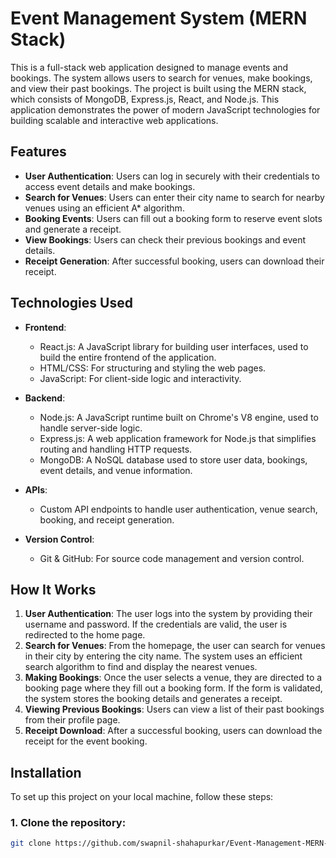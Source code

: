 # Event Management System (MERN Stack)

This is a full-stack web application designed to manage events and bookings. The system allows users to search for venues, make bookings, and view their past bookings. The project is built using the MERN stack, which consists of MongoDB, Express.js, React, and Node.js. This application demonstrates the power of modern JavaScript technologies for building scalable and interactive web applications.

## Features

- **User Authentication**: Users can log in securely with their credentials to access event details and make bookings.
- **Search for Venues**: Users can enter their city name to search for nearby venues using an efficient A* algorithm.
- **Booking Events**: Users can fill out a booking form to reserve event slots and generate a receipt.
- **View Bookings**: Users can check their previous bookings and event details.
- **Receipt Generation**: After successful booking, users can download their receipt.

## Technologies Used

- **Frontend**: 
  - React.js: A JavaScript library for building user interfaces, used to build the entire frontend of the application.
  - HTML/CSS: For structuring and styling the web pages.
  - JavaScript: For client-side logic and interactivity.

- **Backend**:
  - Node.js: A JavaScript runtime built on Chrome's V8 engine, used to handle server-side logic.
  - Express.js: A web application framework for Node.js that simplifies routing and handling HTTP requests.
  - MongoDB: A NoSQL database used to store user data, bookings, event details, and venue information.

- **APIs**:
  - Custom API endpoints to handle user authentication, venue search, booking, and receipt generation.



- **Version Control**:
  - Git & GitHub: For source code management and version control.

## How It Works

1. **User Authentication**: The user logs into the system by providing their username and password. If the credentials are valid, the user is redirected to the home page.
2. **Search for Venues**: From the homepage, the user can search for venues in their city by entering the city name. The system uses an efficient search algorithm to find and display the nearest venues.
3. **Making Bookings**: Once the user selects a venue, they are directed to a booking page where they fill out a booking form. If the form is validated, the system stores the booking details and generates a receipt.
4. **Viewing Previous Bookings**: Users can view a list of their past bookings from their profile page.
5. **Receipt Download**: After a successful booking, users can download the receipt for the event booking.

## Installation

To set up this project on your local machine, follow these steps:

### 1. Clone the repository:
```bash
git clone https://github.com/swapnil-shahapurkar/Event-Management-MERN-.git
